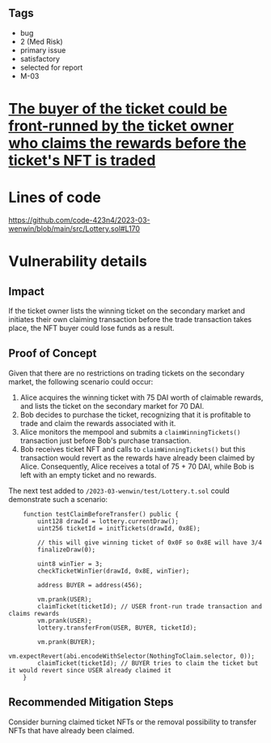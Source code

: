 ## Tags

- bug
- 2 (Med Risk)
- primary issue
- satisfactory
- selected for report
- M-03

# [The buyer of the ticket could be front-runned by the ticket owner who claims the rewards before the ticket's NFT is traded](https://github.com/code-423n4/2023-03-wenwin-findings/issues/366) 

# Lines of code

https://github.com/code-423n4/2023-03-wenwin/blob/main/src/Lottery.sol#L170


# Vulnerability details

## Impact
If the ticket owner lists the winning ticket on the secondary market and initiates their own claiming transaction before the trade transaction takes place, the NFT buyer could lose funds as a result.

## Proof of Concept
Given that there are no restrictions on trading tickets on the secondary market, the following scenario could occur:

1) Alice acquires the winning ticket with 75 DAI worth of claimable rewards, and lists the ticket on the secondary market for 70 DAI.
2) Bob decides to purchase the ticket, recognizing that it is profitable to trade and claim the rewards associated with it.
3) Alice monitors the mempool and submits a `claimWinningTickets()` transaction just before Bob's purchase transaction.
4) Bob receives ticket NFT and calls to `claimWinningTickets()` but this transaction would revert as the rewards have already been claimed by Alice. Consequently, Alice receives a total of 75 + 70 DAI, while Bob is left with an empty ticket and no rewards.

The next test added to `/2023-03-wenwin/test/Lottery.t.sol` could demonstrate such a scenario:

```solidity
    function testClaimBeforeTransfer() public {
        uint128 drawId = lottery.currentDraw();
        uint256 ticketId = initTickets(drawId, 0x8E);

        // this will give winning ticket of 0x0F so 0x8E will have 3/4
        finalizeDraw(0);

        uint8 winTier = 3;
        checkTicketWinTier(drawId, 0x8E, winTier);
        
        address BUYER = address(456);

        vm.prank(USER);
        claimTicket(ticketId); // USER front-run trade transaction and claims rewards 
        vm.prank(USER);
        lottery.transferFrom(USER, BUYER, ticketId);
  
        vm.prank(BUYER);
        vm.expectRevert(abi.encodeWithSelector(NothingToClaim.selector, 0));
        claimTicket(ticketId); // BUYER tries to claim the ticket but it would revert since USER already claimed it
    }
```

## Recommended Mitigation Steps
Consider burning claimed ticket NFTs or the removal possibility to transfer NFTs that have already been claimed.